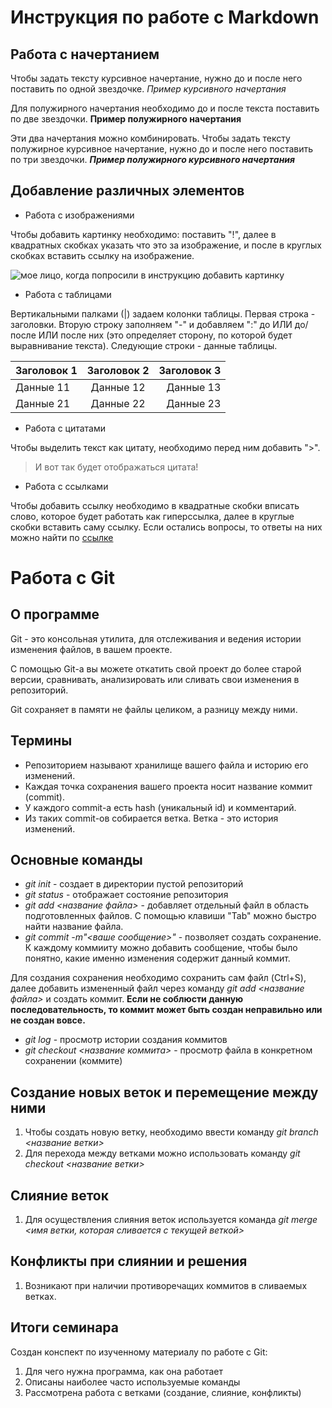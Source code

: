 # Инструкция по работе с Markdown

## Работа с начертанием

Чтобы задать тексту курсивное начертание, нужно до и после него поставить по одной звездочке.
*Пример курсивного начертания*

Для полужирного начертания необходимо до и после текста поставить по две звездочки.
**Пример полужирного начертания**

Эти два начертания можно комбинировать. Чтобы задать тексту полужирное курсивное начертание, нужно до и после него поставить по три звездочки.
***Пример полужирного курсивного начертания***

## Добавление различных элементов

* Работа с изображениями

Чтобы добавить картинку необходимо: поставить "!", далее в квадратных скобках указать что это за изображение, и после в круглых скобках вставить ссылку на изображение.

![мое лицо, когда попросили в инструкцию добавить картинку](https://i.pinimg.com/originals/d7/25/e1/d725e15124c4d858da4de83a94c8959a.jpg)

* Работа с таблицами 

Вертикальными палками (|) задаем колонки таблицы. Первая строка - заголовки. Вторую строку заполняем "-" и добавляем ":" до ИЛИ до/после ИЛИ после них (это определяет сторону, по которой будет выравнивание текста). Следующие строки - данные таблицы.

|Заголовок 1|Заголовок 2|Заголовок 3|
|-------------|:------------:|-------------:|
|Данные 11|Данные 12|Данные 13|
|Данные 21|Данные 22|Данные 23|

* Работа с цитатами

Чтобы выделить текст как цитату, необходимо перед ним добавить ">".
> И вот так будет отображаться цитата!

* Работа с ссылками

Чтобы добавить ссылку необходимо в квадратные скобки вписать слово, которое будет работать как гиперссылка, далее в круглые скобки вставить саму ссылку.
Если остались вопросы, то ответы на них можно найти по [ссылке](https://docs.microsoft.com/ru-ru/contribute/markdown-reference)

# Работа с Git
## О программе
Git - это консольная утилита, для отслеживания и ведения истории изменения файлов, в вашем проекте.

С помощью Git-a вы можете откатить свой проект до более старой версии, сравнивать, анализировать или сливать свои изменения в репозиторий.

Git сохраняет в памяти не файлы целиком, а разницу между ними.
## Термины
* Репозиторием называют хранилище вашего файла и историю его изменений.
* Каждая точка сохранения вашего проекта носит название коммит (commit). 
* У каждого commit-a есть hash (уникальный id) и комментарий.
* Из таких commit-ов собирается ветка. Ветка - это история изменений.

## Основные команды
* _git init_ - создает в директории пустой репозиторий
* _git status_ - отображает состояние репозитория
* _git add <название файла>_ - добавляет отдельный файл в область подготовленных файлов. С помощью клавиши "Tab" можно быстро найти название файла.
* _git commit -m"<ваше сообщение>"_ - позволяет создать сохранение. К каждому коммииту можно добавить сообщение, чтобы было понятно, какие именно изменения содержит данный коммит.

Для создания сохранения необходимо сохранить сам файл (Ctrl+S), далее добавить измененный файл через команду _git add <название файла>_ и создать коммит. **Если не соблюсти данную последовательность, то коммит может быть создан неправильно или не создан вовсе.**

* _git log_ - просмотр истории создания коммитов
* _git checkout <название коммита>_ - просмотр файла в конкретном сохранении (коммите)

## Создание новых веток и перемещение между ними
1. Чтобы создать новую ветку, необходимо ввести команду _git branch <название ветки>_
2. Для перехода между ветками можно использовать команду _git checkout <название ветки>_
## Слияние веток

1. Для осуществления слияния веток используется команда _git merge <имя ветки, которая сливается с текущей веткой>_

## Конфликты при слиянии и решения
1. Возникают при наличии противоречащих коммитов в сливаемых ветках.
## Итоги семинара

Создан конспект по изученному материалу по работе с Git:
1. Для чего нужна программа, как она работает
2. Описаны наиболее часто используемые команды
3. Рассмотрена работа с ветками (создание, слияние, конфликты)
